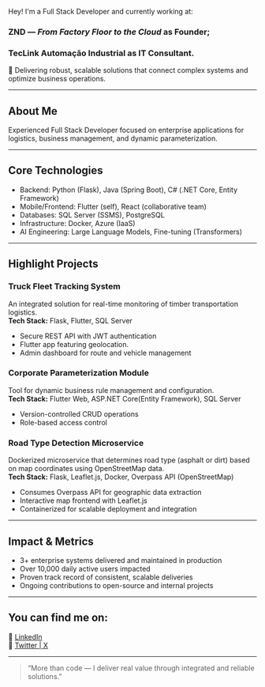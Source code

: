 Hey! I'm a Full Stack Developer and currently working at:
### ZND — *From Factory Floor to the Cloud* as Founder;
###  TecLink Automação Industrial as IT Consultant.

🚀 Delivering robust, scalable solutions that connect complex systems and optimize business operations.

---

## About Me

Experienced Full Stack Developer focused on enterprise applications for logistics, business management, and dynamic parameterization.

---

## Core Technologies

- Backend: Python (Flask), Java (Spring Boot), C# (.NET Core, Entity Framework)  
- Mobile/Frontend: Flutter (self), React (collaborative team)
- Databases: SQL Server (SSMS), PostgreSQL  
- Infrastructure: Docker, Azure (IaaS)
- AI Engineering: Large Language Models, Fine-tuning (Transformers)

---

## Highlight Projects

### Truck Fleet Tracking System  
An integrated solution for real-time monitoring of timber transportation logistics.  
**Tech Stack:** Flask, Flutter, SQL Server  
- Secure REST API with JWT authentication  
- Flutter app featuring geolocation.
- Admin dashboard for route and vehicle management  

### Corporate Parameterization Module  
Tool for dynamic business rule management and configuration.  
**Tech Stack:** Flutter Web, ASP.NET Core(Entity Framework), SQL Server  
- Version-controlled CRUD operations  
- Role-based access control  

### Road Type Detection Microservice  
Dockerized microservice that determines road type (asphalt or dirt) based on map coordinates using OpenStreetMap data.  
**Tech Stack:** Flask, Leaflet.js, Docker, Overpass API (OpenStreetMap)  
- Consumes Overpass API for geographic data extraction  
- Interactive map frontend with Leaflet.js  
- Containerized for scalable deployment and integration  

---

## Impact & Metrics

- 3+ enterprise systems delivered and maintained in production  
- Over 10,000 daily active users impacted  
- Proven track record of consistent, scalable deliveries  
- Ongoing contributions to open-source and internal projects  

---

## You can find me on:

🔗 [LinkedIn](https://linkedin.com/in/ericzanardi)  
🔗 [Twitter | X](https://x.com/ericznd)

---

> “More than code — I deliver real value through integrated and reliable solutions.”


